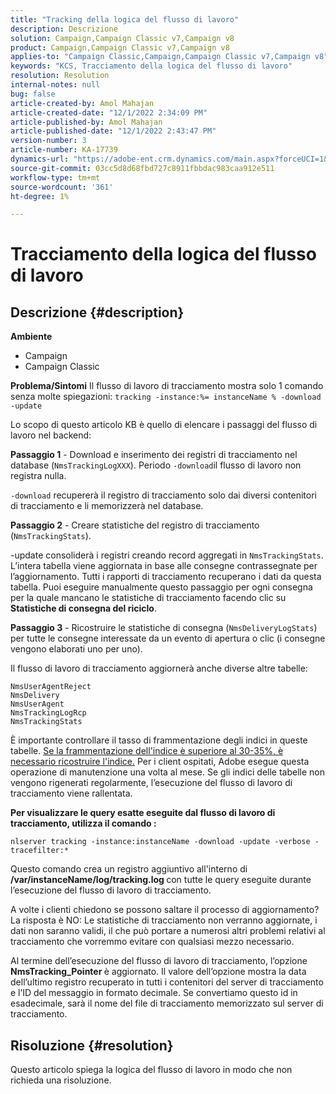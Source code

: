```yaml
---
title: "Tracking della logica del flusso di lavoro"
description: Descrizione
solution: Campaign,Campaign Classic v7,Campaign v8
product: Campaign,Campaign Classic v7,Campaign v8
applies-to: "Campaign Classic,Campaign,Campaign Classic v7,Campaign v8"
keywords: "KCS, Tracciamento della logica del flusso di lavoro"
resolution: Resolution
internal-notes: null
bug: false
article-created-by: Amol Mahajan
article-created-date: "12/1/2022 2:34:09 PM"
article-published-by: Amol Mahajan
article-published-date: "12/1/2022 2:43:47 PM"
version-number: 3
article-number: KA-17739
dynamics-url: "https://adobe-ent.crm.dynamics.com/main.aspx?forceUCI=1&pagetype=entityrecord&etn=knowledgearticle&id=aed13c35-8571-ed11-9561-6045bd006793"
source-git-commit: 03cc5d8d68fbd727c8911fbbdac983caa912e511
workflow-type: tm+mt
source-wordcount: '361'
ht-degree: 1%

---
```


# Tracciamento della logica del flusso di lavoro

## Descrizione {#description}

<b>Ambiente</b>
- Campaign
- Campaign Classic



<b>Problema/Sintomi</b>
Il flusso di lavoro di tracciamento mostra solo 1 comando senza molte spiegazioni: `tracking -instance:%= instanceName % -download -update`



Lo scopo di questo articolo KB è quello di elencare i passaggi del flusso di lavoro nel backend:

<b>Passaggio 1</b> - Download e inserimento dei registri di tracciamento nel database (`NmsTrackingLogXXX`). Periodo `-download`il flusso di lavoro non registra nulla.

`-download` recupererà il registro di tracciamento solo dai diversi contenitori di tracciamento e li memorizzerà nel database.

<b>Passaggio 2</b> - Creare statistiche del registro di tracciamento (`NmsTrackingStats`).

-update consoliderà i registri creando record aggregati in `NmsTrackingStats`. L’intera tabella viene aggiornata in base alle consegne contrassegnate per l’aggiornamento. Tutti i rapporti di tracciamento recuperano i dati da questa tabella. Puoi eseguire manualmente questo passaggio per ogni consegna per la quale mancano le statistiche di tracciamento facendo clic su <b>Statistiche di consegna del riciclo</b>.

<b>Passaggio 3</b> - Ricostruire le statistiche di consegna (`NmsDeliveryLogStats`) per tutte le consegne interessate da un evento di apertura o clic (i consegne vengono elaborati uno per uno).

Il flusso di lavoro di tracciamento aggiornerà anche diverse altre tabelle:




```
NmsUserAgentReject 
NmsDelivery 
NmsUserAgent 
NmsTrackingLogRcp 
NmsTrackingStats
```


È importante controllare il tasso di frammentazione degli indici in queste tabelle. <u>Se la frammentazione dell&#39;indice è superiore al 30-35%, è necessario ricostruire l&#39;indice.</u> Per i client ospitati, Adobe esegue questa operazione di manutenzione una volta al mese. Se gli indici delle tabelle non vengono rigenerati regolarmente, l’esecuzione del flusso di lavoro di tracciamento viene rallentata.

<b>Per visualizzare le query esatte eseguite dal flusso di lavoro di tracciamento, utilizza il comando :</b>

`nlserver tracking -instance:instanceName -download -update -verbose -tracefilter:*`

Questo comando crea un registro aggiuntivo all&#39;interno di <b>/var/instanceName/log/tracking.log </b>con tutte le query eseguite durante l’esecuzione del flusso di lavoro di tracciamento.

A volte i clienti chiedono se possono saltare il processo di aggiornamento? La risposta è NO: Le statistiche di tracciamento non verranno aggiornate, i dati non saranno validi, il che può portare a numerosi altri problemi relativi al tracciamento che vorremmo evitare con qualsiasi mezzo necessario.

Al termine dell’esecuzione del flusso di lavoro di tracciamento, l’opzione <b>NmsTracking_Pointer </b>è aggiornato. Il valore dell’opzione mostra la data dell’ultimo registro recuperato in tutti i contenitori del server di tracciamento e l’ID del messaggio in formato decimale. Se convertiamo questo id in esadecimale, sarà il nome del file di tracciamento memorizzato sul server di tracciamento.


## Risoluzione {#resolution}


Questo articolo spiega la logica del flusso di lavoro in modo che non richieda una risoluzione.
